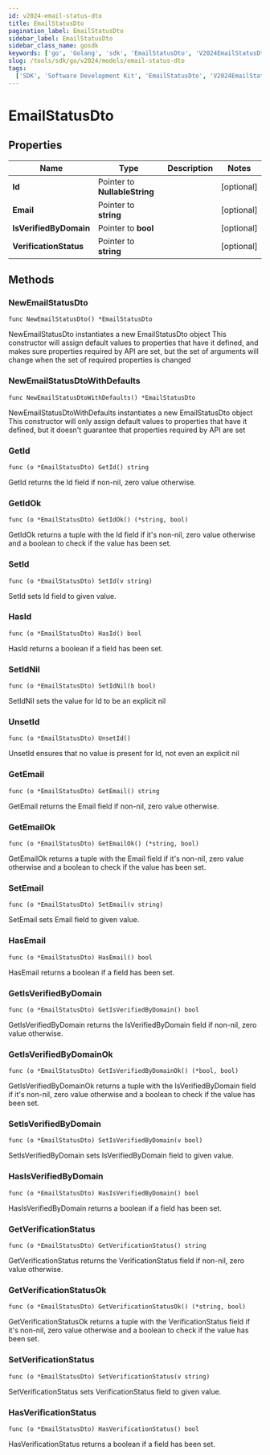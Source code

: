 ```yaml
---
id: v2024-email-status-dto
title: EmailStatusDto
pagination_label: EmailStatusDto
sidebar_label: EmailStatusDto
sidebar_class_name: gosdk
keywords: ['go', 'Golang', 'sdk', 'EmailStatusDto', 'V2024EmailStatusDto']
slug: /tools/sdk/go/v2024/models/email-status-dto
tags:
  ['SDK', 'Software Development Kit', 'EmailStatusDto', 'V2024EmailStatusDto']
---
```


# EmailStatusDto

## Properties

| Name | Type | Description | Notes |
| --- | --- | --- | --- |
| **Id** | Pointer to **NullableString** |  | [optional] |
| **Email** | Pointer to **string** |  | [optional] |
| **IsVerifiedByDomain** | Pointer to **bool** |  | [optional] |
| **VerificationStatus** | Pointer to **string** |  | [optional] |

## Methods

### NewEmailStatusDto

`func NewEmailStatusDto() *EmailStatusDto`

NewEmailStatusDto instantiates a new EmailStatusDto object This constructor will assign default values to properties that have it defined, and makes sure properties required by API are set, but the set of arguments will change when the set of required properties is changed

### NewEmailStatusDtoWithDefaults

`func NewEmailStatusDtoWithDefaults() *EmailStatusDto`

NewEmailStatusDtoWithDefaults instantiates a new EmailStatusDto object This constructor will only assign default values to properties that have it defined, but it doesn't guarantee that properties required by API are set

### GetId

`func (o *EmailStatusDto) GetId() string`

GetId returns the Id field if non-nil, zero value otherwise.

### GetIdOk

`func (o *EmailStatusDto) GetIdOk() (*string, bool)`

GetIdOk returns a tuple with the Id field if it's non-nil, zero value otherwise and a boolean to check if the value has been set.

### SetId

`func (o *EmailStatusDto) SetId(v string)`

SetId sets Id field to given value.

### HasId

`func (o *EmailStatusDto) HasId() bool`

HasId returns a boolean if a field has been set.

### SetIdNil

`func (o *EmailStatusDto) SetIdNil(b bool)`

SetIdNil sets the value for Id to be an explicit nil

### UnsetId

`func (o *EmailStatusDto) UnsetId()`

UnsetId ensures that no value is present for Id, not even an explicit nil

### GetEmail

`func (o *EmailStatusDto) GetEmail() string`

GetEmail returns the Email field if non-nil, zero value otherwise.

### GetEmailOk

`func (o *EmailStatusDto) GetEmailOk() (*string, bool)`

GetEmailOk returns a tuple with the Email field if it's non-nil, zero value otherwise and a boolean to check if the value has been set.

### SetEmail

`func (o *EmailStatusDto) SetEmail(v string)`

SetEmail sets Email field to given value.

### HasEmail

`func (o *EmailStatusDto) HasEmail() bool`

HasEmail returns a boolean if a field has been set.

### GetIsVerifiedByDomain

`func (o *EmailStatusDto) GetIsVerifiedByDomain() bool`

GetIsVerifiedByDomain returns the IsVerifiedByDomain field if non-nil, zero value otherwise.

### GetIsVerifiedByDomainOk

`func (o *EmailStatusDto) GetIsVerifiedByDomainOk() (*bool, bool)`

GetIsVerifiedByDomainOk returns a tuple with the IsVerifiedByDomain field if it's non-nil, zero value otherwise and a boolean to check if the value has been set.

### SetIsVerifiedByDomain

`func (o *EmailStatusDto) SetIsVerifiedByDomain(v bool)`

SetIsVerifiedByDomain sets IsVerifiedByDomain field to given value.

### HasIsVerifiedByDomain

`func (o *EmailStatusDto) HasIsVerifiedByDomain() bool`

HasIsVerifiedByDomain returns a boolean if a field has been set.

### GetVerificationStatus

`func (o *EmailStatusDto) GetVerificationStatus() string`

GetVerificationStatus returns the VerificationStatus field if non-nil, zero value otherwise.

### GetVerificationStatusOk

`func (o *EmailStatusDto) GetVerificationStatusOk() (*string, bool)`

GetVerificationStatusOk returns a tuple with the VerificationStatus field if it's non-nil, zero value otherwise and a boolean to check if the value has been set.

### SetVerificationStatus

`func (o *EmailStatusDto) SetVerificationStatus(v string)`

SetVerificationStatus sets VerificationStatus field to given value.

### HasVerificationStatus

`func (o *EmailStatusDto) HasVerificationStatus() bool`

HasVerificationStatus returns a boolean if a field has been set.
